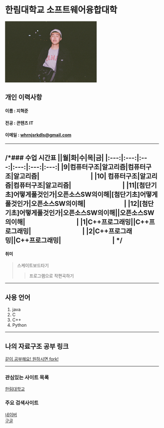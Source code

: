 # 한림대학교 소프트웨어융합대학

<img src=mypic.jpg height=200 width=300>

## 개인 이력사항
#### 이름 : 지혁준
#### 전공 : 콘텐츠 IT
#### 이메일 : whrnjsrkdls@gmail.com
------------------------
/*### 수업 시간표
||**월**|**화**|**수**|**목**|**금**|
|:---:|:---:|:---:|:---:|:---:|:---:|
|**9**|컴퓨터구조|알고리즘|컴퓨터구조|알고리즘|　　　　　　　　|
|**10**| 컴퓨터구조|알고리즘|컴퓨터구조|알고리즘|　　　　　　　　|
|**11**|[첨단기초]어떻게풀것인가|오픈소스SW의이해|[첨단기초]어떻게풀것인가|오픈소스SW의이해|　　　　　　|
|**12**|[첨단기초]어떻게풀것인가|오픈소스SW의이해||오픈소스SW의이해|　　　　　　　　|
|**1**|C++프로그래밍||C++프로그래밍|　　　　　　　　|
|**2**|C++프로그래밍||C++프로그래밍|　　　　　　　　|
*/
---

#### 취미
> 스케이트보드타기
>> 프로그램으로 작편곡하기
---
## 사용 언어
1. java
2. C
3. C++
4. Python
---
## 나의 자료구조 공부 링크
[같이 공부해요! 원하시면 fork!](https://www.github.com/HyukJunJi/data_struct)

-----------

### 관심있는 사이트 목록
[한림대학교][hallym]

### 주요 검색사이트
[네이버][naver]  
[구글][google]  


[eclipse]:https://www.eclipse.org
[google]:https://www.google.com
[naver]:https://www.naver.com
[hallym]:https://www.hallym.ac.kr

